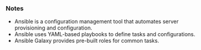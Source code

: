 ### Notes
- Ansible is a configuration management tool that automates server provisioning and configuration.
- Ansible uses YAML-based playbooks to define tasks and configurations.
- Ansible Galaxy provides pre-built roles for common tasks.

